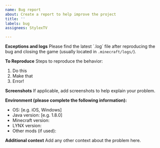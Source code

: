```yaml
---
name: Bug report
about: Create a report to help improve the project
title: ''
labels: bug
assignees: StylexTV

---
```


**Exceptions and logs**
Please find the latest ´.log´ file after reproducing the bug and closing the game (usually located in `.minecraft/logs/`).

**To Reproduce**
Steps to reproduce the behavior:
1. Do this
2. Make that
3. Error!

**Screenshots**
If applicable, add screenshots to help explain your problem.

**Environment (please complete the following information):**
 - OS: [e.g. iOS, Windows]
 - Java version: [e.g. 1.8.0]
 - Minecraft version: 
 - LYNX version: 
 - Other mods (if used): 

**Additional context**
Add any other context about the problem here.
